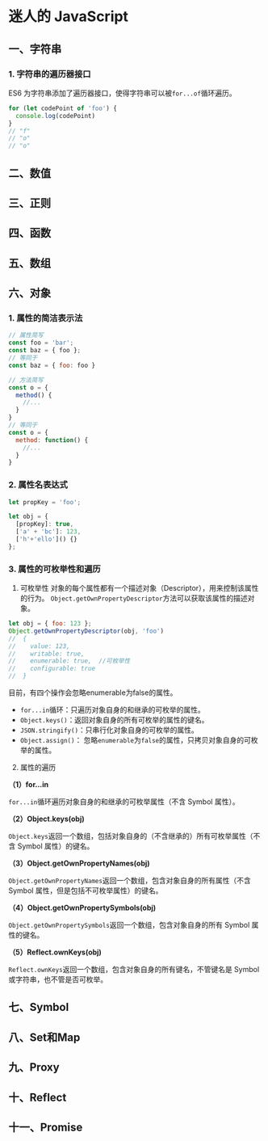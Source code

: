 # 迷人的 JavaScript

## 一、字符串

### 1. 字符串的遍历器接口

ES6 为字符串添加了遍历器接口，使得字符串可以被`for...of`循环遍历。

~~~js
for (let codePoint of 'foo') {
  console.log(codePoint)
}
// "f"
// "o"
// "o"
~~~



## 二、数值

## 三、正则

## 四、函数

## 五、数组

## 六、对象

### 1. 属性的简洁表示法

~~~javascript
// 属性简写
const foo = 'bar';
const baz = { foo };
// 等同于
const baz = { foo: foo }

// 方法简写
const o = {
  method() {
    //...
  }
}
// 等同于
const o = {
  method: function() {
    //...
  }
}
~~~

### 2. 属性名表达式
~~~javascript
let propKey = 'foo';

let obj = {
  [propKey]: true,
  ['a' + 'bc']: 123,
  ['h'+'ello']() {}
};
~~~

### 3. 属性的可枚举性和遍历
1) 可枚举性
对象的每个属性都有一个描述对象（Descriptor），用来控制该属性的行为。
`Object.getOwnPropertyDescriptor`方法可以获取该属性的描述对象。

~~~javascript
let obj = { foo: 123 };
Object.getOwnPropertyDescriptor(obj, 'foo')
//  {
//    value: 123,
//    writable: true,
//    enumerable: true,  //可枚举性
//    configurable: true
//  }
~~~

目前，有四个操作会忽略enumerable为false的属性。
- ``for...in``循环：只遍历对象自身的和继承的可枚举的属性。
- ``Object.keys()``：返回对象自身的所有可枚举的属性的键名。
- ``JSON.stringify()``：只串行化对象自身的可枚举的属性。
- ``Object.assign()``： 忽略``enumerable``为``false``的属性，只拷贝对象自身的可枚举的属性。



2) 属性的遍历

**（1）for...in**

`for...in`循环遍历对象自身的和继承的可枚举属性（不含 Symbol 属性）。

**（2）Object.keys(obj)**

`Object.keys`返回一个数组，包括对象自身的（不含继承的）所有可枚举属性（不含 Symbol 属性）的键名。

**（3）Object.getOwnPropertyNames(obj)**

`Object.getOwnPropertyNames`返回一个数组，包含对象自身的所有属性（不含 Symbol 属性，但是包括不可枚举属性）的键名。

**（4）Object.getOwnPropertySymbols(obj)**

`Object.getOwnPropertySymbols`返回一个数组，包含对象自身的所有 Symbol 属性的键名。

**（5）Reflect.ownKeys(obj)**

`Reflect.ownKeys`返回一个数组，包含对象自身的所有键名，不管键名是 Symbol 或字符串，也不管是否可枚举。

## 七、Symbol

## 八、Set和Map

## 九、Proxy

## 十、Reflect

## 十一、Promise

